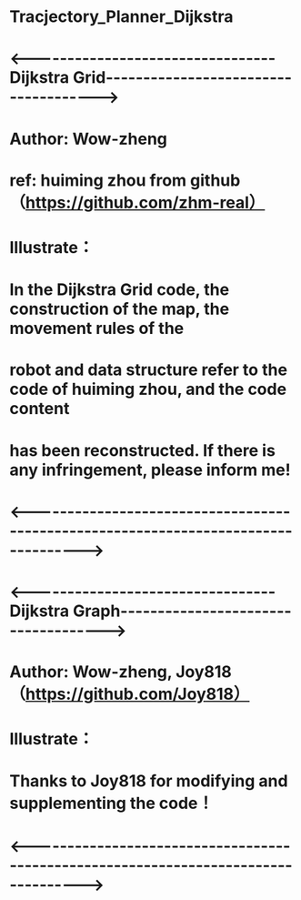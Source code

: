 # Tracjectory_Planner_Dijkstra
# <---------------------------------Dijkstra Grid------------------------------------->
# Author: Wow-zheng
# ref: huiming zhou  from github（https://github.com/zhm-real）
# Illustrate：
#    In the Dijkstra Grid code, the construction of the map, the movement rules of the  
#    robot and data structure refer to the code of huiming zhou, and the code content 
#    has been reconstructed. If there is any infringement, please inform me!
# 
# <----------------------------------------------------------------------------------->

# <---------------------------------Dijkstra Graph------------------------------------>
# Author: Wow-zheng, Joy818（https://github.com/Joy818）
# Illustrate：
#    Thanks to Joy818 for modifying and supplementing the code！
# <----------------------------------------------------------------------------------->